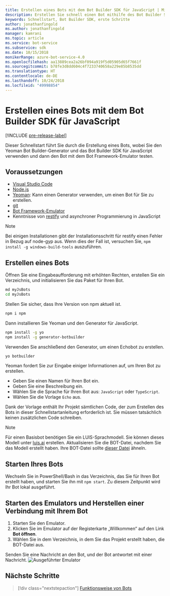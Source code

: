 ```yaml
---
title: Erstellen eines Bots mit dem Bot Builder SDK für JavaScript | Microsoft Docs
description: Erstellen Sie schnell einen Bot mithilfe des Bot Builder SDK für JavaScript.
keywords: Schnellstart, Bot Builder SDK, erste Schritte
author: jonathanfingold
ms.author: jonathanfingold
manager: kamrani
ms.topic: article
ms.service: bot-service
ms.subservice: sdk
ms.date: 10/15/2018
monikerRange: azure-bot-service-4.0
ms.openlocfilehash: aa13889cea2a26bf094a919f5d05905d65f7661f
ms.sourcegitcommit: b78fe3d8dd604c4f7233740658a229e85b8535dd
ms.translationtype: HT
ms.contentlocale: de-DE
ms.lasthandoff: 10/24/2018
ms.locfileid: "49998854"
---
```

# <a name="create-a-bot-with-the-bot-builder-sdk-for-javascript"></a>Erstellen eines Bots mit dem Bot Builder SDK für JavaScript

[!INCLUDE [pre-release-label](../includes/pre-release-label.md)]

Dieser Schnellstart führt Sie durch die Erstellung eines Bots, wobei Sie den Yeoman Bot Builder-Generator und das Bot Builder SDK für JavaScript verwenden und dann den Bot mit dem Bot Framework-Emulator testen. 

## <a name="prerequisites"></a>Voraussetzungen

- [Visual Studio Code](https://www.visualstudio.com/downloads)
- [Node.js](https://nodejs.org/)
- [Yeoman](http://yeoman.io/): Kann einen Generator verwenden, um einen Bot für Sie zu erstellen.
- [git](https://git-scm.com/)
- [Bot Framework-Emulator](https://github.com/Microsoft/BotFramework-Emulator)
- Kenntnisse von [restify](http://restify.com/) und asynchroner Programmierung in JavaScript

> [!NOTE]
> Bei einigen Installationen gibt der Installationsschritt für restify einen Fehler in Bezug auf node-gyp aus.
> Wenn dies der Fall ist, versuchen Sie, `npm install -g windows-build-tools` auszuführen.

## <a name="create-a-bot"></a>Erstellen eines Bots

Öffnen Sie eine Eingabeaufforderung mit erhöhten Rechten, erstellen Sie ein Verzeichnis, und initialisieren Sie das Paket für Ihren Bot.

```bash
md myJsBots
cd myJsBots
```

Stellen Sie sicher, dass Ihre Version von npm aktuell ist.
```bash
npm i npm
```

Dann installieren Sie Yeoman und den Generator für JavaScript.

```bash
npm install -g yo
npm install -g generator-botbuilder
```

Verwenden Sie anschließend den Generator, um einen Echobot zu erstellen.

```bash
yo botbuilder
```

Yeoman fordert Sie zur Eingabe einiger Informationen auf, um Ihren Bot zu erstellen.

- Geben Sie einen Namen für Ihren Bot ein.
- Geben Sie eine Beschreibung ein.
- Wählen Sie die Sprache für Ihren Bot aus: `JavaScript` oder `TypeScript`.
- Wählen Sie die Vorlage `Echo` aus.

Dank der Vorlage enthält Ihr Projekt sämtlichen Code, der zum Erstellen des Bots in dieser Schnellstartanleitung erforderlich ist. Sie müssen tatsächlich keinen zusätzlichen Code schreiben.

> [!NOTE]
> Für einen Basisbot benötigen Sie ein LUIS-Sprachmodell. Sie können dieses Modell unter [luis.ai](https://www.luis.ai) erstellen. Aktualisieren Sie die BOT-Datei, nachdem Sie das Modell erstellt haben. Ihre BOT-Datei sollte [dieser Datei](../v4sdk/bot-builder-service-file.md) ähneln. 

## <a name="start-your-bot"></a>Starten Ihres Bots

Wechseln Sie in PowerShell/Bash in das Verzeichnis, das Sie für Ihren Bot erstellt haben, und starten Sie ihn mit `npm start`. Zu diesem Zeitpunkt wird Ihr Bot lokal ausgeführt.

## <a name="start-the-emulator-and-connect-your-bot"></a>Starten des Emulators und Herstellen einer Verbindung mit Ihrem Bot
1. Starten Sie den Emulator.
2. Klicken Sie im Emulator auf der Registerkarte „Willkommen“ auf den Link **Bot öffnen**.
3. Wählen Sie in dem Verzeichnis, in dem Sie das Projekt erstellt haben, die BOT-Datei aus.

Senden Sie eine Nachricht an den Bot, und der Bot antwortet mit einer Nachricht.
![Ausgeführter Emulator](../media/emulator-v4/emulator-running.png)

## <a name="next-steps"></a>Nächste Schritte

> [!div class="nextstepaction"]
> [Funktionsweise von Bots](../v4sdk/bot-builder-basics.md) 
